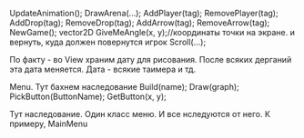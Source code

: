 UpdateAnimation();
DrawArena(...);
AddPlayer(tag);
RemovePlayer(tag);
AddDrop(tag);
RemoveDrop(tag);
AddArrow(tag);
RemoveArrow(tag);
NewGame();
vector2D GiveMeAngle(x, y);//координаты точки на экране. и вернуть, куда должен повернутся игрок
Scroll(...);

По факту - во View храним дату для рисования. После всяких дерганий эта дата меняется. Дата - всякие таимера и тд.


Menu. Тут бахнем наследование
Build(name);
Draw(graph);
PickButton(ButtonName);
GetButton(x, y);

Тут наследование. Один класс меню. И все нследуются от него. К примеру, MainMenu
